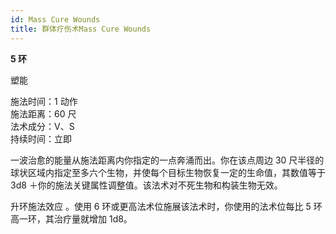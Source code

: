 ```yaml
---
id: Mass Cure Wounds
title: 群体疗伤术Mass Cure Wounds
---
```


**5 环**

塑能

施法时间：1 动作  
施法距离：60 尺  
法术成分：V、S  
持续时间：立即

一波治愈的能量从施法距离内你指定的一点奔涌而出。你在该点周边 30 尺半径的球状区域内指定至多六个生物，并使每个目标生物恢复一定的生命值，其数值等于 3d8 ＋你的施法关键属性调整值。该法术对不死生物和构装生物无效。

升环施法效应
。使用 6 环或更高法术位施展该法术时，你使用的法术位每比 5 环高一环，其治疗量就增加 1d8。
